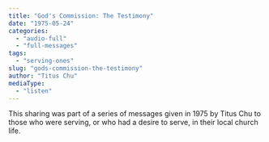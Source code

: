 ```yaml
---
title: "God's Commission: The Testimony"
date: "1975-05-24"
categories: 
  - "audio-full"
  - "full-messages"
tags: 
  - "serving-ones"
slug: "gods-commission-the-testimony"
author: "Titus Chu"
mediaType: 
  - "listen"
---
```


This sharing was part of a series of messages given in 1975 by Titus Chu to those who were serving, or who had a desire to serve, in their local church life.
